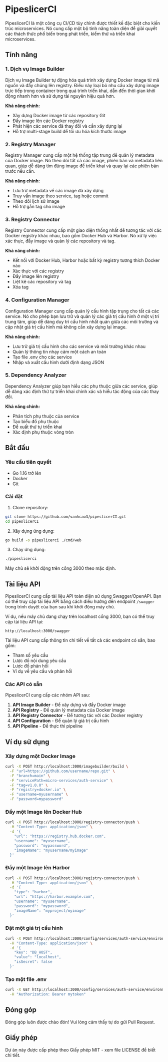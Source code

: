 # PipeslicerCI

PipeslicerCI là một công cụ CI/CD tùy chỉnh được thiết kế đặc biệt cho kiến trúc microservices. Nó cung cấp một bộ tính năng toàn diện để giải quyết các thách thức phổ biến trong phát triển, kiểm thử và triển khai microservices.

## Tính năng

### 1. Dịch vụ Image Builder

Dịch vụ Image Builder tự động hóa quá trình xây dựng Docker image từ mã nguồn và đẩy chúng lên registry. Điều này loại bỏ nhu cầu xây dựng image trực tiếp trong container trong quá trình triển khai, dẫn đến thời gian khởi động nhanh hơn và sử dụng tài nguyên hiệu quả hơn.

**Khả năng chính:**
- Xây dựng Docker image từ các repository Git
- Đẩy image lên các Docker registry
- Phát hiện các service đã thay đổi và cần xây dựng lại
- Hỗ trợ multi-stage build để tối ưu hóa kích thước image

### 2. Registry Manager

Registry Manager cung cấp một hệ thống tập trung để quản lý metadata của Docker image. Nó theo dõi tất cả các image, phiên bản và metadata liên quan, giúp dễ dàng tìm đúng image để triển khai và quay lại các phiên bản trước nếu cần.

**Khả năng chính:**
- Lưu trữ metadata về các image đã xây dựng
- Truy vấn image theo service, tag hoặc commit
- Theo dõi lịch sử image
- Hỗ trợ gắn tag cho image

### 3. Registry Connector

Registry Connector cung cấp một giao diện thống nhất để tương tác với các Docker registry khác nhau, bao gồm Docker Hub và Harbor. Nó xử lý việc xác thực, đẩy image và quản lý các repository và tag.

**Khả năng chính:**
- Kết nối với Docker Hub, Harbor hoặc bất kỳ registry tương thích Docker nào
- Xác thực với các registry
- Đẩy image lên registry
- Liệt kê các repository và tag
- Xóa tag

### 4. Configuration Manager

Configuration Manager cung cấp quản lý cấu hình tập trung cho tất cả các service. Nó cho phép bạn lưu trữ và quản lý các giá trị cấu hình ở một vị trí trung tâm, giúp dễ dàng duy trì cấu hình nhất quán giữa các môi trường và cập nhật giá trị cấu hình mà không cần xây dựng lại image.

**Khả năng chính:**
- Lưu trữ giá trị cấu hình cho các service và môi trường khác nhau
- Quản lý thông tin nhạy cảm một cách an toàn
- Tạo file .env cho các service
- Nhập và xuất cấu hình dưới định dạng JSON

### 5. Dependency Analyzer

Dependency Analyzer giúp bạn hiểu các phụ thuộc giữa các service, giúp dễ dàng xác định thứ tự triển khai chính xác và hiểu tác động của các thay đổi.

**Khả năng chính:**
- Phân tích phụ thuộc của service
- Tạo biểu đồ phụ thuộc
- Đề xuất thứ tự triển khai
- Xác định phụ thuộc vòng tròn

## Bắt đầu

### Yêu cầu tiên quyết

- Go 1.16 trở lên
- Docker
- Git

### Cài đặt

1. Clone repository:

```bash
git clone https://github.com/vanhcao3/pipeslicerCI.git
cd pipeslicerCI
```

2. Xây dựng ứng dụng:

```bash
go build -o pipeslicerci ./cmd/web
```

3. Chạy ứng dụng:

```bash
./pipeslicerci
```

Máy chủ sẽ khởi động trên cổng 3000 theo mặc định.

## Tài liệu API

PipeslicerCI cung cấp tài liệu API toàn diện sử dụng Swagger/OpenAPI. Bạn có thể truy cập tài liệu API bằng cách điều hướng đến endpoint `/swagger` trong trình duyệt của bạn sau khi khởi động máy chủ.

Ví dụ, nếu máy chủ đang chạy trên localhost cổng 3000, bạn có thể truy cập tài liệu API tại:

```
http://localhost:3000/swagger
```

Tài liệu API cung cấp thông tin chi tiết về tất cả các endpoint có sẵn, bao gồm:

- Tham số yêu cầu
- Lược đồ nội dung yêu cầu
- Lược đồ phản hồi
- Ví dụ về yêu cầu và phản hồi

### Các API có sẵn

PipeslicerCI cung cấp các nhóm API sau:

1. **API Image Builder** - Để xây dựng và đẩy Docker image
2. **API Registry** - Để quản lý metadata của Docker image
3. **API Registry Connector** - Để tương tác với các Docker registry
4. **API Configuration** - Để quản lý giá trị cấu hình
5. **API Pipeline** - Để thực thi pipeline

## Ví dụ sử dụng

### Xây dựng một Docker Image

```bash
curl -X POST http://localhost:3000/imagebuilder/build \
  -F "url=https://github.com/username/repo.git" \
  -F "branch=main" \
  -F "servicePath=micro-services/auth-service" \
  -F "tag=v1.0.0" \
  -F "registry=docker.io" \
  -F "username=myusername" \
  -F "password=mypassword"
```

### Đẩy một Image lên Docker Hub

```bash
curl -X POST http://localhost:3000/registry-connector/push \
  -H "Content-Type: application/json" \
  -d '{
    "url": "https://registry.hub.docker.com",
    "username": "myusername",
    "password": "mypassword",
    "imageName": "myusername/myimage"
  }'
```

### Đẩy một Image lên Harbor

```bash
curl -X POST http://localhost:3000/registry-connector/push \
  -H "Content-Type: application/json" \
  -d '{
    "type": "harbor",
    "url": "https://harbor.example.com",
    "username": "myusername",
    "password": "mypassword",
    "imageName": "myproject/myimage"
  }'
```

### Đặt một giá trị cấu hình

```bash
curl -X POST http://localhost:3000/config/services/auth-service/environments/development/values \
  -H "Content-Type: application/json" \
  -d '{
    "key": "DB_HOST",
    "value": "localhost",
    "isSecret": false
  }'
```

### Tạo một file .env

```bash
curl -X GET http://localhost:3000/config/services/auth-service/environments/development/env \
  -H "Authorization: Bearer mytoken"
```

## Đóng góp

Đóng góp luôn được chào đón! Vui lòng cảm thấy tự do gửi Pull Request.

## Giấy phép

Dự án này được cấp phép theo Giấy phép MIT - xem file LICENSE để biết chi tiết.
